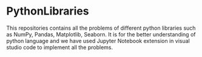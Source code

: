 # PythonLibraries
This repositories contains all the problems of different python libraries such as NumPy, Pandas, Matplotlib, Seaborn. It is for the better understanding of python language and we have used Jupyter Notebook extension in visual studio code to implement all the problems.
